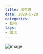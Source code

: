 ```yaml
---
title: 深克隆
date: 2020-5-28
categories: 
- 其他
tags: 
- 面试
---
```

![image](90D2466536EE471AAEBDB7EF669BAF4F)

